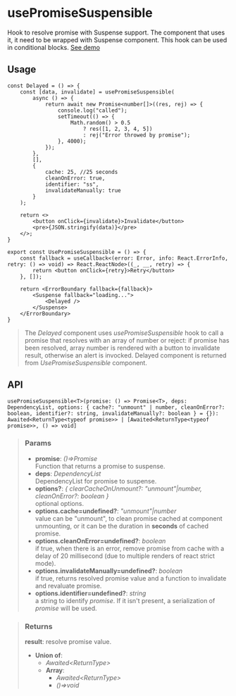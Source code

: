 # usePromiseSuspensible
Hook to resolve promise with Suspense support. The component that uses it, it need to be wrapped with Suspense component. This hook can be used in conditional blocks. [See demo](https://react-tools.ndria.dev/#/hooks/api-dom/usePromiseSuspensible)

## Usage

```tsx
const Delayed = () => {
	const [data, invalidate] = usePromiseSuspensible(
		async () => {
			return await new Promise<number[]>((res, rej) => {
				console.log("called");
				setTimeout(() => {
					Math.random() > 0.5
						? res([1, 2, 3, 4, 5])
						: rej("Error throwed by promise");
				}, 4000);
			});
		},
		[],
		{
			cache: 25, //25 seconds
			cleanOnError: true,
			identifier: "ss",
			invalidateManually: true
		}
	);

	return <>
		<button onClick={invalidate}>Invalidate</button>
		<pre>{JSON.stringify(data)}</pre>
	</>;
}

export const UsePromiseSuspensible = () => {
	const fallback = useCallback<(error: Error, info: React.ErrorInfo, retry: () => void) => React.ReactNode>((_, __, retry) => {
		return <button onClick={retry}>Retry</button>
	}, []);

	return <ErrorBoundary fallback={fallback}>
		<Suspense fallback="loading...">
			<Delayed />
		</Suspense>
	</ErrorBoundary>
}
```

> The _Delayed_ component uses _usePromiseSuspensible_ hook to call a promise that resolves with an array of number or reject: if promise has been resolved, array number is rendered with a button to invalidate result, otherwise an alert is invocked. Delayed component is returned from _UsePromiseSuspensible_ component.


## API

```tsx
usePromiseSuspensible<T>(promise: () => Promise<T>, deps: DependencyList, options: { cache?: "unmount" | number, cleanOnError?: boolean, identifier?: string, invalidateManually?: boolean } = {}): Awaited<ReturnType<typeof promise>> | [Awaited<ReturnType<typeof promise>>, () => void]
```


> ### Params
>
> - __promise__: _()=>Promise<T>_  
Function that returns a promise to suspense.
> - __deps__: _DependencyList_  
DependencyList for promise to suspense.
> - __options?__: _{ clearCacheOnUnmount?: "unmount"|number, cleanOnError?: boolean }_  
optional options.
> - __options.cache=undefined?__: _"unmount"|number_  
value can be "unmount", to clean promise cached at component unmounting, or it can be the duration in __seconds__ of cached promise.
> - __options.cleanOnError=undefined?__: _boolean_  
if true, when there is an error, remove promise from cache with a delay of 20 millisecond (due to multiple renders of react strict mode).
> - __options.invalidateManually=undefined?__: _boolean_  
if true, returns resolved promise value and a function to invalidate and revaluate promise.
> - __options.identifier=undefined?__: _string_  
a string to identify _promise_. If it isn't present, a serialization of _promise_ will be used.
>



> ### Returns
>
> __result__: resolve promise value.
> - __Union of__:  
>     - _Awaited<ReturnType<T>>_  
>     - __Array__:  
>         - _Awaited<ReturnType<T>>_  
>         - _()=>void_  
>